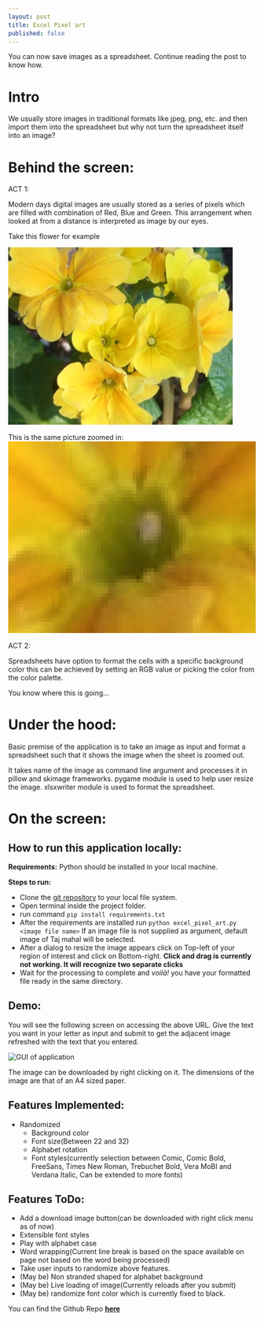 ```yaml
---
layout: post
title: Excel Pixel art
published: false
---
```

You can now save images as a spreadsheet. Continue reading the post to know how.

# Intro
We usually store images in traditional formats like jpeg, png, etc. and then import them into the spreadsheet but why not turn the spreadsheet itself into an image?

# Behind the screen:
ACT 1:

Modern days digital images are usually stored as a series of pixels which are filled with combination of Red, Blue and Green. This arrangement when looked at from a distance is interpreted as image by our eyes.

Take this flower for example

![Example](./flowers.jpg)

This is the same picture zoomed in:
![Example](./flowers-pixels.png)

ACT 2:

Spreadsheets have option to format the cells with a specific background color this can be achieved by setting an RGB value or picking the color from the color palette.

You know where this is going...

# Under the hood:

Basic premise of the application is to take an image as input and format a spreadsheet such that it shows the image when the sheet is zoomed out.

It takes name of the image as command line argument and  processes it in pillow and skimage frameworks. pygame module is used to help user resize the image. xlsxwriter module is used to format the spreadsheet.


# On the screen:

## How to run this application locally:
**Requirements:**  Python should be installed in your local machine.

**Steps to run:**
* Clone the [git repository](https://github.com/Quantumofcosmos/ransom_note_generator) to your local file system.
* Open terminal inside the project folder.
* run command `pip install requirements.txt`
* After the requirements are installed run `python excel_pixel_art.py <image file name>` If an image file is not supplied as argument, default image of Taj mahal will be selected.
* After a dialog to resize the image appears click on Top-left of your region of interest and click on Bottom-right. **Click and drag is currently not working. It will recognize two separate clicks**
* Wait for the processing to complete and *voilà!* you have your formatted file ready in the same directory. 

## Demo:
You will see the following screen on accessing the above URL. Give the text you want in your letter as input and submit to get the adjacent image refreshed with the text that you entered.

![GUI of application](/img/ransom.gif)

The image can be downloaded by right clicking on it. The dimensions of the image are that of an A4 sized paper.

## Features Implemented:
* Randomized
  * Background color
  * Font size(Between 22 and 32)
  * Alphabet rotation
  * Font styles(currently selection between Comic, Comic Bold, FreeSans, Times New Roman, Trebuchet Bold, Vera MoBI and Verdana Italic, Can be extended to more fonts)

## Features ToDo:
* Add a download image button(can be downloaded with right click menu as of now)
* Extensible font styles
* Play with alphabet case
* Word wrapping(Current line break is based on the space available on page not based on the word being processed)
* Take user inputs to randomize above features.
* (May be) Non stranded shaped for alphabet background
* (May be) Live loading of image(Currently reloads after you submit)
* (May be) randomize font color which is currently fixed to black.

You can find the Github Repo **[here](https://github.com/Quantumofcosmos/ransom_note_generator)**
